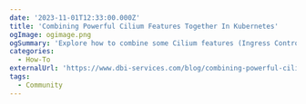 ```yaml
---
date: '2023-11-01T12:33:00.000Z'
title: 'Combining Powerful Cilium Features Together In Kubernetes'
ogImage: ogimage.png
ogSummary: 'Explore how to combine some Cilium features (Ingress Controller, LoadBalancer IPAM, and L2 Service Announcement) to simplify network management in on-premise Kubernetes setups'
categories:
  - How-To
externalUrl: 'https://www.dbi-services.com/blog/combining-powerful-cilium-features-together-in-kubernetes/'
tags:
  - Community
---
```

